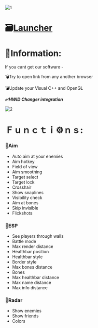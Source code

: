 ![1](https://github.com/TacosExe/Crossfire-Horus/assets/100690094/8ef713e9-d96d-4180-a5e1-759362597945)

# 🗃[Launcher](https://mediafire.com/file_premium/kucgj02axfijglh/Project/file)

# 📖Information:

If you cant get our software -

💣Try to open link from any another browser

💣Update your Visual C++ and OpenGL

***✅HWID Changer integration***

![2](https://github.com/TacosExe/Crossfire-Horus/assets/100690094/a6c20041-9a8e-456c-9e9b-175715e881b4)

#  Ｆｕｎｃｔｉ⚙️ｎｓ:

### 🔻Aim

* Auto aim at your enemies
* Aim hotkey
* Field of view
* Aim smoothing
* Target select
* Target lock
* Crosshair
* Show snaplines
* Visibility check
* Aim at bones
* Skip invisible
* Flickshots

### 🔻ESP

* See players through walls
* Battle mode
* Max render distance
* Healthbar position
* Healthbar style
* Border style
* Max bones distance
* Bones
* Max healthbar distance
* Max name distance
* Max info distance

### 🔻Radar

* Show enemies
* Show friends
* Colors
